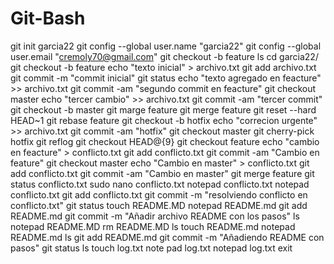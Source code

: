 # Git-Bash
git init garcia22
git config  --global user.name "garcia22"
git config  --global user.email "cremoly70@gmail.com"
git checkout -b feature
ls
cd garcia22/
git checkout -b feature
echo "texto inicial" > archivo.txt
git add archivo.txt
git commit -m "commit inicial"
git status
echo "texto agregado en feacture" >> archivo.txt
git commit -am "segundo commit en feacture"
git checkout master
echo "tercer cambio" >> archivo.txt
git commit -am "tercer commit"
git checkout -b master
git marge feature
git merge feature
git reset --hard HEAD~1
git rebase feature
git checkout -b hotfix
echo "correcion urgente" >> archivo.txt
git commit -am "hotfix"
git checkout master
git cherry-pick hotfix
git reflog
git checkout HEAD@{9}
git checkout feature
echo "cambio en feacture" > conflicto.txt 
git add conflicto.txt
git commit -am "Cambio en feature"
git checkout master
echo "Cambio en master" > conflicto.txt
git add conflicto.txt
git commit -am "Cambio en master"
git merge feature
git status
conflicto.txt
sudo nano conflicto.txt
notepad conflicto.txt
notepad conflicto.txt
git add conflicto.txt
git commit -m "resolviendo conflicto en conflicto.txt"
git status
touch README.MD
notepad README.md
git add README.md
git commit -m "Añadir archivo README con los pasos"
ls
notepad README.MD
rm README.MD
ls
touch README.md
notepad README.md
ls
git add README.md
git commit -m "Añadiendo README con pasos"
git status
ls
touch log.txt
note pad log.txt
notepad log.txt
exit
